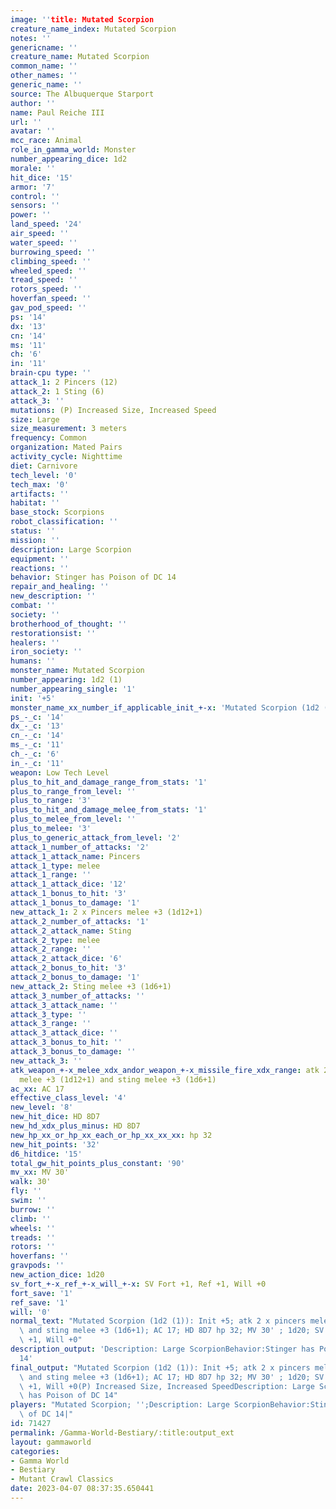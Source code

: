 ```yaml
---
image: ''title: Mutated Scorpion
creature_name_index: Mutated Scorpion
notes: ''
genericname: ''
creature_name: Mutated Scorpion
common_name: ''
other_names: ''
generic_name: ''
source: The Albuquerque Starport
author: ''
name: Paul Reiche III
url: ''
avatar: ''
mcc_race: Animal
role_in_gamma_world: Monster
number_appearing_dice: 1d2
morale: ''
hit_dice: '15'
armor: '7'
control: ''
sensors: ''
power: ''
land_speed: '24'
air_speed: ''
water_speed: ''
burrowing_speed: ''
climbing_speed: ''
wheeled_speed: ''
tread_speed: ''
rotors_speed: ''
hoverfan_speed: ''
gav_pod_speed: ''
ps: '14'
dx: '13'
cn: '14'
ms: '11'
ch: '6'
in: '11'
brain-cpu type: ''
attack_1: 2 Pincers (12)
attack_2: 1 Sting (6)
attack_3: ''
mutations: (P) Increased Size, Increased Speed
size: Large
size_measurement: 3 meters
frequency: Common
organization: Mated Pairs
activity_cycle: Nighttime
diet: Carnivore
tech_level: '0'
tech_max: '0'
artifacts: ''
habitat: ''
base_stock: Scorpions
robot_classification: ''
status: ''
mission: ''
description: Large Scorpion
equipment: ''
reactions: ''
behavior: Stinger has Poison of DC 14
repair_and_healing: ''
new_description: ''
combat: ''
society: ''
brotherhood_of_thought: ''
restorationsist: ''
healers: ''
iron_society: ''
humans: ''
monster_name: Mutated Scorpion
number_appearing: 1d2 (1)
number_appearing_single: '1'
init: '+5'
monster_name_xx_number_if_applicable_init_+-x: 'Mutated Scorpion (1d2 (1)): Init +5'
ps_-_c: '14'
dx_-_c: '13'
cn_-_c: '14'
ms_-_c: '11'
ch_-_c: '6'
in_-_c: '11'
weapon: Low Tech Level
plus_to_hit_and_damage_range_from_stats: '1'
plus_to_range_from_level: ''
plus_to_range: '3'
plus_to_hit_and_damage_melee_from_stats: '1'
plus_to_melee_from_level: ''
plus_to_melee: '3'
plus_to_generic_attack_from_level: '2'
attack_1_number_of_attacks: '2'
attack_1_attack_name: Pincers
attack_1_type: melee
attack_1_range: ''
attack_1_attack_dice: '12'
attack_1_bonus_to_hit: '3'
attack_1_bonus_to_damage: '1'
new_attack_1: 2 x Pincers melee +3 (1d12+1)
attack_2_number_of_attacks: '1'
attack_2_attack_name: Sting
attack_2_type: melee
attack_2_range: ''
attack_2_attack_dice: '6'
attack_2_bonus_to_hit: '3'
attack_2_bonus_to_damage: '1'
new_attack_2: Sting melee +3 (1d6+1)
attack_3_number_of_attacks: ''
attack_3_attack_name: ''
attack_3_type: ''
attack_3_range: ''
attack_3_attack_dice: ''
attack_3_bonus_to_hit: ''
attack_3_bonus_to_damage: ''
new_attack_3: ''
atk_weapon_+-x_melee_xdx_andor_weapon_+-x_missile_fire_xdx_range: atk 2 x pincers
  melee +3 (1d12+1) and sting melee +3 (1d6+1)
ac_xx: AC 17
effective_class_level: '4'
new_level: '8'
new_hit_dice: HD 8D7
new_hd_xdx_plus_minus: HD 8D7
new_hp_xx_or_hp_xx_each_or_hp_xx_xx_xx: hp 32
new_hit_points: '32'
d6_hitdice: '15'
total_gw_hit_points_plus_constant: '90'
mv_xx: MV 30'
walk: 30'
fly: ''
swim: ''
burrow: ''
climb: ''
wheels: ''
treads: ''
rotors: ''
hoverfans: ''
gravpods: ''
new_action_dice: 1d20
sv_fort_+-x_ref_+-x_will_+-x: SV Fort +1, Ref +1, Will +0
fort_save: '1'
ref_save: '1'
will: '0'
normal_text: "Mutated Scorpion (1d2 (1)): Init +5; atk 2 x pincers melee +3 (1d12+1)\
  \ and sting melee +3 (1d6+1); AC 17; HD 8D7 hp 32; MV 30' ; 1d20; SV Fort +1, Ref\
  \ +1, Will +0"
description_output: 'Description: Large ScorpionBehavior:Stinger has Poison of DC
  14'
final_output: "Mutated Scorpion (1d2 (1)): Init +5; atk 2 x pincers melee +3 (1d12+1)\
  \ and sting melee +3 (1d6+1); AC 17; HD 8D7 hp 32; MV 30' ; 1d20; SV Fort +1, Ref\
  \ +1, Will +0(P) Increased Size, Increased SpeedDescription: Large ScorpionBehavior:Stinger\
  \ has Poison of DC 14"
players: "Mutated Scorpion; '';Description: Large ScorpionBehavior:Stinger has Poison\
  \ of DC 14|"
id: 71427
permalink: /Gamma-World-Bestiary/:title:output_ext
layout: gammaworld
categories:
- Gamma World
- Bestiary
- Mutant Crawl Classics
date: 2023-04-07 08:37:35.650441
---
```

